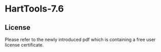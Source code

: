 # HartTools-7.6

## License

Please refer to the newly introduced pdf which is containing a free user license certificate.